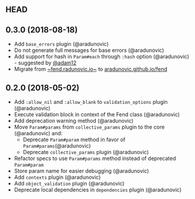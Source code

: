 ## HEAD

## 0.3.0 (2018-08-18)

* Add `base_errors` plugin (@aradunovic)
* Do not generate full messages for base errors (@aradunovic)
* Add support for hash in `Param#each` through `:hash` option (@aradunovic) - suggested by [@adam12](https://github.com/adam12)
* Migrate from [~fend.radunovic.io~]() to [aradunovic.github.io/fend](https://aradunovic.github.io/fend)

## 0.2.0 (2018-05-02)

* Add `:allow_nil` and `:allow_blank` to `validation_options` plugin (@aradunovic)
* Execute validation block in context of the Fend class (@aradunovic)
* Add deprecation warning method (@aradunovic)
* Move `Param#params` from `collective_params` plugin to the core (@aradunovic) and:
    * Deprecate `Param#param` method in favor of `Param#params`(@aradunovic)
    * Deprecate `collective_params` plugin (@aradunovic)
* Refactor specs to use `Param#params` method instead of deprecated `Param#param`
* Store param name for easier debugging (@aradunovic)
* Add `contexts` plugin (@aradunovic)
* Add `object_validation` plugin (@aradunovic)
* Deprecate local dependencies in `dependencies` plugin (@aradunovic)
